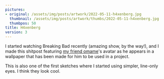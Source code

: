 ```yaml
---
pictures:
- original: /assets/img/posts/artwork/2022-05-11-h4xenberg.jpg
  thumbnail: /assets/img/posts/artwork/thumbs/2022-05-11-h4xenberg.jpg
  thumbpos: 50
title: H4xenberg
version: 3
---
```


I started watching Breaking Bad recently (amazing show, by the way!), and I made this shitpost featuring [my friend omame](https://twitter.com/omametech)'s avatar as he appears in a wallpaper that has been made for him to be used in a project.

This is also one of the first sketches where I started using simpler, line-only eyes.
I think they look cool.
